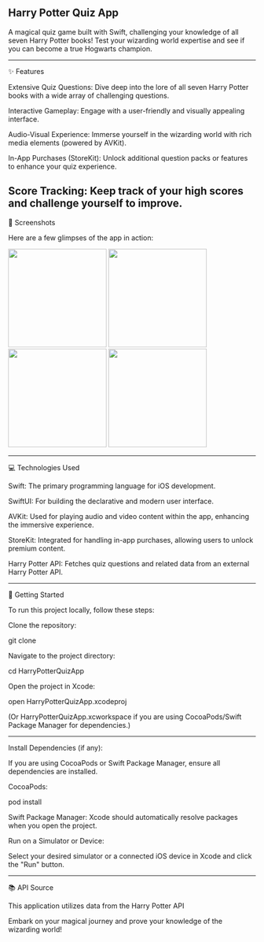 Harry Potter Quiz App
---
A magical quiz game built with Swift, challenging your knowledge of all seven Harry Potter books! Test your wizarding world expertise and see if you can become a true Hogwarts champion.

---
✨ Features

Extensive Quiz Questions: Dive deep into the lore of all seven Harry Potter books with a wide array of challenging questions.

Interactive Gameplay: Engage with a user-friendly and visually appealing interface.

Audio-Visual Experience: Immerse yourself in the wizarding world with rich media elements (powered by AVKit).

In-App Purchases (StoreKit): Unlock additional question packs or features to enhance your quiz experience.

Score Tracking: Keep track of your high scores and challenge yourself to improve.
---
📸 Screenshots

Here are a few glimpses of the app in action:

<p float="left">
<img src="https://github.com/user-attachments/assets/abdc708b-7874-49d5-a8aa-573294f4b566" width="200" />
<img src="https://github.com/user-attachments/assets/87f1557f-4cf5-469e-9961-5b89fd5a946b" width="200" />
<img src="https://github.com/user-attachments/assets/4fe1dda8-2b08-42da-a547-a79604da5c8f" width="200" />
<img src="https://github.com/user-attachments/assets/ad9b2623-47ed-4ef2-a400-8a9fa7542c21" width="200" />
</p>


---
💻 Technologies Used

Swift: The primary programming language for iOS development.

SwiftUI: For building the declarative and modern user interface.

AVKit: Used for playing audio and video content within the app, enhancing the immersive experience.

StoreKit: Integrated for handling in-app purchases, allowing users to unlock premium content.

Harry Potter API: Fetches quiz questions and related data from an external Harry Potter API.

---

🚀 Getting Started

To run this project locally, follow these steps:

Clone the repository:

git clone 

Navigate to the project directory:

cd HarryPotterQuizApp

Open the project in Xcode:

open HarryPotterQuizApp.xcodeproj

(Or HarryPotterQuizApp.xcworkspace if you are using CocoaPods/Swift Package Manager for dependencies.)

---

Install Dependencies (if any):

If you are using CocoaPods or Swift Package Manager, ensure all dependencies are installed.

CocoaPods:

pod install

Swift Package Manager: Xcode should automatically resolve packages when you open the project.

Run on a Simulator or Device:

Select your desired simulator or a connected iOS device in Xcode and click the "Run" button.

---

📚 API Source

This application utilizes data from the Harry Potter API

Embark on your magical journey and prove your knowledge of the wizarding world!
